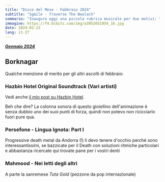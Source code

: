 ```yaml
---
title: "Disco del Mese - Febbraio 2024"
subtitle: "Sgàile - Traverse The Bealach"
sommario: "Inauguro oggi una piccola rubrica musicale per due motivi: tenere traccia dei nuovi dischi che incrocio durante l'anno per tenermi pronto al riepilogone...."
immagine: https://f4.bcbits.com/img/a3952051954_16.jpg
date: 2024-02-23
lang: it-IT
---
```


[_**Gennaio 2024**_](/posts/ita/disco-del-mese-01-2024)

## Borknagar

Qualche menzione di merito per gli altri ascolti di febbraio:

### Hazbin Hotel Original Soundtrack (Vari artisti)

Vedi anche [il mio post su Hazbin Hotel](/posts/ita/hazbin-hotel).

Beh che dire? La colonna sonora di questo gioiellino dell'animazione è senza dubbio uno dei suoi punti di forza, quindi non potevo non ricicciarlo fuori pure qua.

### Persefone - Lingua Ignota: Part I

Progressive death metal da Andorra (!) li devo tenere d'occhio perché sono interessantissimi, se bazzicate per il Death con soluzioni ritmiche particolari e abbastanza ricercate qui trovate pane per i vostri denti

### Mahmood - Nei letti degli altri

A parte la sanremese _Tuta Gold_ (pezzone da pop internazionale)
